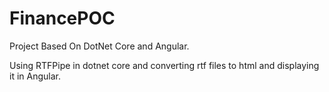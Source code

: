 # FinancePOC

Project Based On DotNet Core and Angular.

Using RTFPipe in dotnet core and converting rtf files to html and displaying it in Angular.
